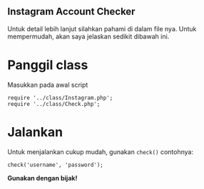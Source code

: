 ## Instagram Account Checker
Untuk detail lebih lanjut silahkan pahami di dalam file nya. Untuk mempermudah, akan saya jelaskan sedikit dibawah ini.

# Panggil class
Masukkan pada awal script
```
require '../class/Instagram.php';
require '../class/Check.php';
```

# Jalankan
Untuk menjalankan cukup mudah, gunakan `check()` contohnya:
```
check('username', 'password');
```




**Gunakan dengan bijak!**
